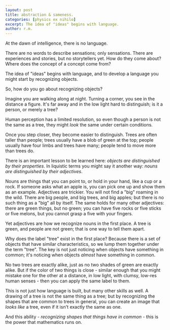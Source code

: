 ```yaml
---
layout: post
title: abstraction & sameness.
categories: [physics ex nihilo]
excerpt: The idea of "ideas" begins with language.
author: r.m.
---
```


At the dawn of intelligence, there is no language.

There are no words to describe sensations; only sensations. There are experiences and stories, but no storytellers yet. How do they come about? Where does the concept of a concept come from?

The idea of "ideas" begins with language, and to develop a language you might start by recognizing objects.

So, how do you go about recognizing objects?

Imagine you are walking along at night. Turning a corner, you see in the distance a figure. It's far away and in the low light hard to distinguish; is it a person, or merely a tree?

Human perception has a limited resolution, so even though a person is not the same as a tree, they might _look_ the same under certain conditions.

Once you step closer, they become easier to distinguish. Trees are often taller than people; trees usually have a blob of green at the top; people usually have four limbs and trees have many; people tend to move more than trees do.

There is an important lesson to be learned here: _objects are distinguished by their properties_. In liquistic terms you might say it another way: _nouns are distinguished by their adjectives_.

Nouns are things that you can point to, or hold in your hand, like a cup or a rock. If someone asks what an apple is, you can pick one up and show them as an example. Adjectives are trickier. You will not find a "big" roaming in the wild. There are big people, and big trees, and big apples; but there is no such thing as a "big" all by itself. The same holds for many other adjectives: there are green things, but no green; you can have five rocks or five sticks or five melons, but you cannot grasp a five with your fingers.

Yet adjectives are how we recognize nouns in the first place. A tree is green, and people are not green; that is one way to tell them apart.

Why does the label "tree" exist in the first place? Because there is a set of objects that have similar characteristics, so we lump them together under the term "tree". The key is not just noticing when objects have something in common; it's noticing when objects _almost_ have something in common.

No two trees are exactly alike, just as no two shades of green are exactly alike. But if the color of two things is close - similar enough that you might mistake one for the other at a distance, in low light, with clumsy, low-res human senses - then you can apply the same label to them.

This is not just how language is built, but many other skills as well. A drawing of a tree is not the same thing as a tree; but by recognizing the shapes that are common to trees in general, you can create an image that _looks like_ a tree, even if it isn't exactly the same as one.

And this ability - _recognizing shapes that things have in common_ - this is the power that mathematics runs on.